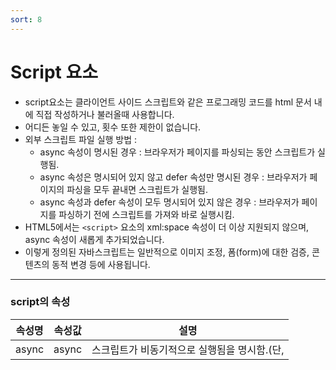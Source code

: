 ```yaml
---
sort: 8
---
```


# Script 요소
- script요소는 클라이언트 사이드 스크립트와 같은 프로그래밍 코드를 html 문서 내에 직접 작성하거나 불러올때 사용합니다.
- 어디든 놓일 수 있고, 횟수 또한 제한이 없습니다.
- 외부 스크립트 파일 실행 방법 :
  - async 속성이 명시된 경우 : 브라우저가 페이지를 파싱되는 동안 스크립트가 실행됨.
  - async 속성은 명시되어 있지 않고 defer 속성만 명시된 경우 : 브라우저가 페이지의 파싱을 모두 끝내면 스크립트가 실행됨.
  - async 속성과 defer 속성이 모두 명시되어 있지 않은 경우 : 브라우저가 페이지를 파싱하기 전에 스크립트를 가져와 바로 실행시킴.
-  HTML5에서는 `<script>` 요소의 xml:space 속성이 더 이상 지원되지 않으며, async 속성이 새롭게 추가되었습니다.
-  이렇게 정의된 자바스크립트는 일반적으로 이미지 조정, 폼(form)에 대한 검증, 콘텐츠의 동적 변경 등에 사용됩니다.

---

### script의 속성
| 속성명    | 속성값      | 설명                                                                                                                             |
|-----------|-------------|----------------------------------------------------------------------------------------------------------------------------------|
| async     | async       | 스크립트가 비동기적으로 실행됨을 명시함.(단, <script> 요소가 외부 스크립트를 참조하는 경우에만 사용할 수 있음)                   |
| charset   | 문자셋      | 외부 스크립트 파일에서 사용되는 문자 인코딩 방식을 명시함.(단, <script> 요소가 외부 스크립트를 참조하는 경우에만 사용할 수 있음) |
| defer     | defer       | 페이지의 파싱이 모두 끝나면 스크립트가 실행됨을 명시함.(단, <script> 요소가 외부 스크립트를 참조하는 경우에만 사용할 수 있음)    |
| src       | URL         | 외부 스크립트 파일의 URL을 명시함.                                                                                               |
| type      | 미디어 타입 | 스크립트의 미디어 타입을 명시함.                                                                                                 |
| xml:space | preserve    | 스크립트 코드 내의 공백 문자(whitespace)의 보존 여부를 명시함. HTML5에서는 더 이상 지원하지 않음.                                |

#### async
-  스크립트가 나머지 페이지와는 비동기적으로 실행됨을 나타내며, 브라우저가 페이지를 파싱하는 동안에도 스크립트가 사용가능해지면 곧바로 실행됨을 명시합니다.
-  ex) `<script src="/examples/scripts/script_async.js" async></script>`
- 이 속성은 `<script>` 요소가 외부 스크립트를 참조하는 경우에만 사용할 수 있으므로, src 속성이 명시된 경우에만 사용할 수 있습니다.

#### type
- 스크립트의 유형(스크립트의 MIME 타입)을 나타냅니다. 다음 다섯개의 범주 중 하나에 속할 수 있습니다.
- HTML5에서는 text/javascript가 기본값이므로 스크립트 타입이 이와 같다면 type 속성을 지정하지 않아도 된다. 아래에서 사용가능한 속성값을 나열한다.
    - type="text/javascript"
    - type="text/ecmascript"
    - type="text/vbscript"
    - type="application/javascript"
    - type="application/ecmascript"

#### defer
- 페이지가 모두 로드된 후에 해당 외부 스크립트가 실행됨을 명시합니다.
- defer 속성은 불리언(boolean) 속성으로 명시하지 않으면 false 값을 가지게 되고, 명시하면 true 값을 가지게 됩니다.
- ex) `<script src="/examples/scripts/script_src.js" defer></script>`

#### src
- 외부 스크립트 파일의 URL을 명시함.
- 웹 사이트의 여러 페이지에서 동일한 자바스크립트를 실행할 때 매 페이지마다 동일한 스크립트 코드를 반복하여 추가하는 것보다는 해당 코드를 하나의 외부 자바스크립트 파일(확장자가 .js인 파일)로 생성한 후 `<script>` 요소의 src 속성을 사용하여 참조하는 것이 좋습니다.
- ex) `<script src="/examples/scripts/script_src.js"></script>`

#### charset
- `<script>` 태그의 charset 속성은 외부 스크립트 파일의 문자 인코딩 방식을 명시합니다.
- `<script>` 요소가 외부 스크립트를 참조하는 경우에만 사용할 수 있으므로, src 속성이 명시된 경우에만 사용할 수 있습니다.
- ex) `<script src="/examples/scripts/script_charset.js" charset="UTF-8"></script>`

---

# noscript 요소
- noscript 요소는 스크립트 미지원을 표시한다.
- 클라이언트 사이드 스크립트(client-side scripts)를 사용하지 않도록 설정했거나, 스크립트를 지원하지 않는 브라우저를 위한 별도의 콘텐츠를 정의할 수 있습니다.

```
<script type="text/javascript">
    document.write('안녕하십니까?')
</script>
<noscript><p>자바스크립트를 꺼두셨군요.</p></noscript>

js 실행시 : 안녕하십니까?
js 미실행시 : 자바스크립트를 꺼두셨군요.
```

---

# script 태그를 놓는 위치
![scriptimg](../images/script.png)<br>
[브라우저 동작 방식]
1. html을 읽음 ->
2. html 파싱 ->
3. DOM트리 생성 ->
4. Render tree(DOM tree + CSS tree)생성 ->
5. display 표시

<br>

#### 하단에 위치
- 브라우저는 html 태그를 읽어가는 도중 script 를 만나면 파싱을 중단하고 javascript 파일을 로드 후 js코드를 파싱합니다. 결국 에러 발생이나 로딩이 지연된다.
- body 태그 최하단에 위치해야하는 2가지 이유 :
  - HTML을 읽는 과정에서 중간에 스크립트를 만나면 스크립트 로드와 실행을 위해서 중단되는 시점이 생기고, 그에 따라 그 만큼 Display에 표시되는 것이 지연되게 된다.
  - HTML 파싱이 끝나고 DOM 트리가 생기기 전 자바스크립트가 실행되어 DOM 조작을 할 경우 에러가 발생할 수 있다.

#### 현대적인 접근법
- body태그 최하단에 위치하지 않고도 이러한 이유를 방지하기 위해서 사용하는 script 태그의 -> async / defer 속성
![async](../images/script_async.png)
- async 또는 defer 중 어느것을 사용하더라도 HTML 파싱과 스크립트 로드가 동시에 진행되므로 HTML 파싱이 완료되는 시간을 줄일 수 있습니다.
  - defer의 경우에는 실행은 순서대로 실행됩니다.
  - async의 경우에는 HTML 파싱이 끝나지 않더라도 스크립트 로드가 완료되는 즉시 스크립트가 실행됩니다.

---

# MIME
- MIME 데이터 처리 과정
-